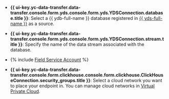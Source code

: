 * **{{ ui-key.yc-data-transfer.data-transfer.console.form.yds.console.form.yds.YDSConnection.database.title }}**: Select a {{ ydb-full-name }} database registered in [{{ yds-full-name }}](../../../../data-streams/) as a source.

* **{{ ui-key.yc-data-transfer.data-transfer.console.form.yds.console.form.yds.YDSConnection.stream.title }}**: Specify the name of the data stream associated with the database.

* {% include [Field Service Account](../../fields/yds/ui/service-account-source.md) %}

* **{{ ui-key.yc-data-transfer.data-transfer.console.form.clickhouse.console.form.clickhouse.ClickHouseConnection.security_groups.title }}**: Select a cloud network you want to place your endpoint in. You can manage cloud networks in [Virtual Private Cloud](../../../../vpc/).
